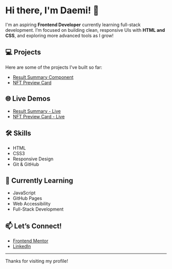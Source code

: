 # Hi there, I'm Daemi! 👋

I'm an aspiring **Frontend Developer** currently learning full-stack development. I’m focused on building clean, responsive UIs with **HTML and CSS**, and exploring more advanced tools as I grow!

## 💻 Projects
Here are some of the projects I've built so far:
- [Result Summary Component](https://github.com/Daemi00/Result-Summary)
- [NFT Preview Card](https://github.com/Daemi00/NFT-Preview-Card)

## 🌐 Live Demos
- [Result Summary - Live](https://daemi00.github.io/Result-Summary/)
- [NFT Preview Card - Live](https://daemi00.github.io/NFT-Preview-Card/)

## 🛠 Skills
- HTML
- CSS3
- Responsive Design
- Git & GitHub

## 🚀 Currently Learning
- JavaScript
- GitHub Pages
- Web Accessibility
- Full-Stack Development

## 📫 Let’s Connect!
- [Frontend Mentor](https://www.frontendmentor.io/profile/daemi00)
- [LinkedIn](https://www.linkedin.com/in/oluwademilade-adebesin-9b5876233?utm_source=share&utm_campaign=share_via&utm_content=profile&utm_medium=android_app)

---

Thanks for visiting my profile!

